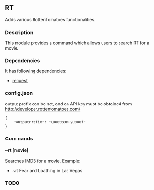 ## RT

Adds various RottenTomatoes functionalities.

### Description

This module provides a command which allows users to search RT for a movie.

### Dependencies

It has following dependencies:
+ [request](https://github.com/mikeal/request)

### config.json

output prefix can be set, and an API key must be obtained from
http://developer.rottentomatoes.com/
```
{
    "outputPrefix": "\u00033RT\u000f"
}

```

### Commands


#### ~rt [movie]
Searches IMDB for a movie.
Example:
+ ~rt Fear and Loathing in Las Vegas

### TODO
